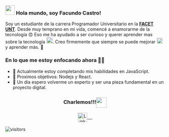 ### <img src="https://media.giphy.com/media/hvRJCLFzcasrR4ia7z/giphy.gif" width="30px"> Hola mundo, soy Facundo Castro!
Soy un estudiante de la carrera Programador Universitario en la <a href="https://www.facet.unt.edu.ar//"><b>FACET UNT</b></a>. Desde muy temprano en mi vida, comencé a enamorarme de la tecnología 😍 Eso me ha ayudado a ser  curioso y querer aprender mas sobre la tecnología <img src="https://github.com/rajput2107/rajput2107/blob/master/Assets/PC.gif" height="20px"/>. Creo firmemente que siempre se puede mejorar <img src="https://github.com/rajput2107/rajput2107/blob/master/Assets/Rocket.gif" height="18px"> y aprender más. 🧠
<br/>
### En lo que me estoy enfocando ahora 👨‍💻
- 💪 Actualmente estoy completando mis habilidades en JavaScript.
- 🎯 Proximos objetivos: Nodejs y React.
- 🤞 Un dia espero volverme un experto y ser una pieza fundamental en un proyecto digital.

<div align="center">
  <h3 align="center">Charlemos!!!<img align="center" src="https://github.com/rajput2107/rajput2107/blob/master/Assets/Handshake.gif" height="33px" /></h3> 
</div>
<p align="center">
 <a href="https://www.linkedin.com/in/facundocr/" target="blank">
  <img align="center" alt="LinkedIn" width="30px" src="https://www.vectorlogo.zone/logos/linkedin/linkedin-icon.svg" /> &nbsp; &nbsp;
 </a>
  
![visitors](https://visitor-badge-reloaded.herokuapp.com/badge?page_id=FacuCr.FacuCR&color=00cf00)
<!--
 <a href="https://www.instagram.com/facucastro302/" target="blank">
  <img align="center" alt="Instagram" width="30px" src="https://www.vectorlogo.zone/logos/instagram/instagram-icon.svg" /> &nbsp; &nbsp;
 </a>

**FacuCR/FacuCR** is a ✨ _special_ ✨ repository because its `README.md` (this file) appears on your GitHub profile.

Here are some ideas to get you started:

- 🔭 I’m currently working on ...
- 🌱 I’m currently learning ...
- 👯 I’m looking to collaborate on ...
- 🤔 I’m looking for help with ...
- 💬 Ask me about ...
- 📫 How to reach me: ...
- 😄 Pronouns: ...
- ⚡ Fun fact: ...
-->
